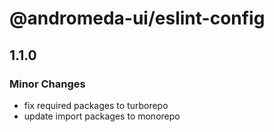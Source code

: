 # @andromeda-ui/eslint-config

## 1.1.0

### Minor Changes

- fix required packages to turborepo
- update import packages to monorepo
